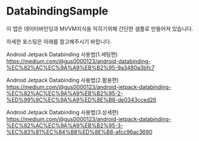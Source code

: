 # DatabindingSample

이 앱은 데이터바인딩과 MVVM지식을 익히기위해 간단한 샘플로 만들어져 있습니다.

자세한 포스팅은 아래를 참고해주시기 바랍니다.

Android Jetpack Databinding 사용법(1.세팅편)<br>
https://medium.com/@gus0000123/android-databinding-%EC%82%AC%EC%9A%A9%EB%B2%95-9a3480a3bfc7

Android Jetpack Databinding 사용법(2.활용편)<br>
https://medium.com/@gus0000123/android-jetpack-databinding-%EC%82%AC%EC%9A%A9%EB%B2%95-2-%ED%99%9C%EC%9A%A9%ED%8E%B8-de0343cced26

Android Jetpack Databinding 사용법(3.상세편)<br>
https://medium.com/@gus0000123/android-jetpack-databinding-%EC%82%AC%EC%9A%A9%EB%B2%95-3-%EC%83%81%EC%84%B8%ED%8E%B8-afcc96ac3690
